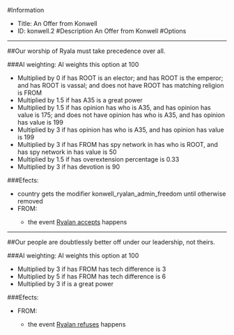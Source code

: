 #Information
 - Title: An Offer from Konwell
 - ID: konwell.2
#Description
An Offer from Konwell
#Options

___
##Our worship of Ryala must take precedence over all.

###AI weighting:
AI weights this option at 100
 - Multiplied by 0 if has ROOT is an elector; and has ROOT is the emperor; and has ROOT is vassal; and does not have ROOT has matching religion is FROM
 - Multiplied by 1.5 if has A35 is a great power
 - Multiplied by 1.5 if has opinion has who is A35, and has opinion has value is 175; and does not have opinion has who is A35, and has opinion has value is 199
 - Multiplied by 3 if has opinion has who is A35, and has opinion has value is 199
 - Multiplied by 3 if has FROM has spy network in has who is ROOT, and has spy network in has value is 50
 - Multiplied by 1.5 if has overextension percentage is 0.33
 - Multiplied by 3 if has devotion is 90


###Efects:<ul><li>country gets the modifier konwell_ryalan_admin_freedom until otherwise removed</li><li>FROM:</li><ul><li>the event [Ryalan accepts](../events/ryalan_accepts.md) happens</li></ul></ul>

___
##Our people are doubtlessly better off under our leadership, not theirs.

###AI weighting:
AI weights this option at 100
 - Multiplied by 3 if has FROM has tech difference is 3
 - Multiplied by 5 if has FROM has tech difference is 6
 - Multiplied by 3 if is a great power


###Efects:<ul><li>FROM:</li><ul><li>the event [Ryalan refuses](../events/ryalan_refuses.md) happens</li></ul></ul>
